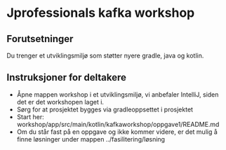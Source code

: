 # Jprofessionals kafka workshop

## Forutsetninger
Du trenger et utviklingsmiljø som støtter nyere gradle, java og kotlin.


## Instruksjoner for deltakere
- Åpne mappen workshop i et utviklingsmiljø, vi anbefaler IntelliJ, siden det er det workshopen laget i.
- Sørg for at prosjektet bygges via gradleoppsettet i prosjektet
- Start her: workshop/app/src/main/kotlin/kafkaworkshop/oppgave1/README.md
- Om du står fast på en oppgave og ikke kommer videre, er det mulig å finne løsninger under mappen ../fasilitering/løsning